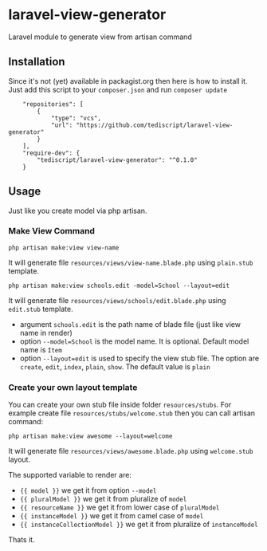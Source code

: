 # laravel-view-generator
Laravel module to generate view from artisan command

## Installation
Since it's not (yet) available in packagist.org then here is how to install it. Just add this script to your `composer.json` and run `composer update`

```
    "repositories": [
        {
            "type": "vcs",
            "url": "https://github.com/tediscript/laravel-view-generator"
        }
    ],
    "require-dev": {
        "tediscript/laravel-view-generator": "^0.1.0"
    }
```

## Usage
Just like you create model via php artisan.

### Make View Command
```
php artisan make:view view-name
```
It will generate file `resources/views/view-name.blade.php` using `plain.stub` template.


```
php artisan make:view schools.edit -model=School --layout=edit
```
It will generate file `resources/views/schools/edit.blade.php` using `edit.stub` template.

- argument `schools.edit` is the path name of blade file (just like view name in render)
- option `--model=School` is the model name. It is optional. Default model name is `Item`
- option `--layout=edit` is used to specify the view stub file. The option are `create`, `edit`, `index`, `plain`, `show`. The default value is `plain`

### Create your own layout template
You can create your own stub file inside folder `resources/stubs`. 
For example create file `resources/stubs/welcome.stub` then you can call artisan command:
```
php artisan make:view awesome --layout=welcome
```
It will generate file `resources/views/awesome.blade.php` using `welcome.stub` layout.

The supported variable to render are:
- `{{ model }}` we get it from option `--model`
- `{{ pluralModel }}` we get it from pluralize of `model`
- `{{ resourceName }}` we get it from lower case of `pluralModel`
- `{{ instanceModel }}` we get it from camel case of `model`
- `{{ instanceCollectionModel }}` we get it from pluralize of `instanceModel`

Thats it.

